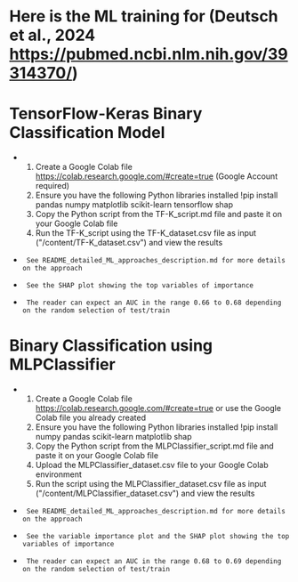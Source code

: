 # Here is the ML training for (Deutsch et al., 2024 https://pubmed.ncbi.nlm.nih.gov/39314370/)
# **TensorFlow-Keras Binary Classification Model**
-   1. Create a Google Colab file https://colab.research.google.com/#create=true (Google Account required)
    2. Ensure you have the following Python libraries installed !pip install pandas numpy matplotlib scikit-learn tensorflow shap
    3. Copy the Python script from the TF-K_script.md file and paste it on your Google Colab file
    5. Run the TF-K_script using the TF-K_dataset.csv file as input ("/content/TF-K_dataset.csv") and view the results
-      See README_detailed_ML_approaches_description.md for more details on the approach
-	   See the SHAP plot showing the top variables of importance
-      The reader can expect an AUC in the range 0.66 to 0.68 depending on the random selection of test/train 
# **Binary Classification using MLPClassifier**
-   1. Create a Google Colab file https://colab.research.google.com/#create=true or use the Google Colab file you already created
    2. Ensure you have the following Python libraries installed !pip install numpy pandas scikit-learn matplotlib shap
    3. Copy the Python script from the MLPClassifier_script.md file and paste it on your Google Colab file
    4. Upload the MLPClassifier_dataset.csv file to your Google Colab environment
    5. Run the script using the MLPClassifier_dataset.csv file as input ("/content/MLPClassifier_dataset.csv") and view the results
-      See README_detailed_ML_approaches_description.md for more details on the approach
-	   See the variable importance plot and the SHAP plot showing the top variables of importance
-      The reader can expect an AUC in the range 0.68 to 0.69 depending on the random selection of test/train
